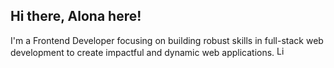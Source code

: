 ## Hi there, Alona here! 
I'm a Frontend Developer focusing on building robust skills in full-stack web development to create impactful and dynamic web applications. 
[<img src="https://upload.wikimedia.org/wikipedia/commons/0/01/LinkedIn_Logo.svg" alt="LinkedIn" width="16" height="16"/>](https://www.linkedin.com/in/alona-chmovzh-492939124)



<!--
**NZAlona/NZAlona** is a ✨ _special_ ✨ repository because its `README.md` (this file) appears on your GitHub profile.

Here are some ideas to get you started:

- 🔭 I’m currently working on ...
- 🌱 I’m currently learning ...
- 👯 I’m looking to collaborate on ...
- 🤔 I’m looking for help with ...
- 💬 Ask me about ...
- 📫 How to reach me: ...
- 😄 Pronouns: ...
- ⚡ Fun fact: ...
-->
